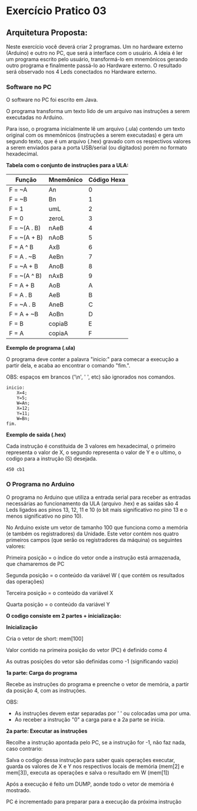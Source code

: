 # Exercício Pratico 03

## **Arquitetura Proposta**:
Neste exercício você deverá criar 2 programas. Um no hardware externo (Arduino) e outro no PC, que será a 
interface com o usuário. A ideia é ler um programa escrito pelo usuário, transformá-lo em mnemônicos gerando 
outro programa e finalmente passá-lo ao Hardware externo. O resultado será observado nos 4 Leds conectados no 
Hardware externo.

### **Software no PC**

O software no PC foi escrito em Java.

O programa transforma um texto lido de um arquivo nas instruções a serem executadas no Arduino.

Para isso, o programa inicialmente lê um arquivo (.ula) contendo um texto original com os mnemônicos (instruções a serem executadas)
e gera um segundo texto, que é um arquivo (.hex) gravado com os respectivos valores a serem enviados para a porta USB/serial
(ou digitados) porém no formato hexadecimal.

**Tabela com o conjunto de instruções para a ULA:**

| **Função**    | **Mnemônico** |**Código Hexa**|
|---------------|---------------|---------------|
| F =  ~A       | An            |      0        |
| F =  ~B       | Bn            |      1        |
| F =   1       | umL           |      2        |
| F =   0       | zeroL         |      3        |
| F = ~(A . B)  | nAeB          |      4        |
| F = ~(A + B)  | nAoB          |      5        |
| F =   A ^ B   | AxB           |      6        |
| F =   A . ~B  | AeBn          |      7        |
| F =  ~A + B   | AnoB          |      8        |
| F = ~(A ^ B)  | nAxB          |      9        |
| F =   A + B   | AoB           |      A        |
| F =   A . B   | AeB           |      B        |
| F =  ~A . B   | AneB          |      C        |
| F =   A + ~B  | AoBn          |      D        |
| F =   B       | copiaB        |      E        |
| F =   A       | copiaA        |      F        |

**Exemplo de programa (.ula)**

O programa deve conter a palavra "inicio:" para comecar a execução a partir dela, e acaba ao encontrar o comando "fim.".

OBS: espaços em brancos ('\n', ' ', etc) são ignorados nos comandos.

```
inicio:
    X=4;
    Y=5;
    W=An;
    X=12;
    Y=11;
    W=Bn;
fim.
```

**Exemplo de saida (.hex)**

Cada instrução é constituida de 3 valores em hexadecimal, o primeiro representa o valor de X, o segundo representa o valor de Y e o ultimo, o codigo para a instrução (S) desejada.

```
450 cb1
```

### **O Programa no Arduino**
O programa no Arduino que utiliza a entrada serial para receber as entradas necessárias 
ao funcionamento da ULA (arquivo .hex) e as saídas são 4 Leds ligados aos pinos 13, 12, 11 e 10 (o 
bit mais significativo no pino 13 e o menos significativo no pino 10).

No Arduino existe um vetor de tamanho 100 que funciona como a memória (e também os registradores) da Unidade.
Este vetor contém nos quatro primeiros campos (que serão os registradores da máquina) os seguintes 
valores:

Primeira posição = o índice do vetor onde a instrução está armazenada, que chamaremos de PC

Segunda posição = o conteúdo da variável W ( que contém os resultados das operações)

Terceira posição = o conteúdo da variável X

Quarta posição = o conteúdo da variável Y

**O codigo consiste em 2 partes + inicialização:**

**Inicialização**

Cria o vetor de short: mem[100]

Valor contido na primeira posição do vetor (PC) é definido como 4

As outras posições do vetor são definidas como -1 (significando vazio)

**1a parte: Carga do programa**

Recebe as instruções do programa e preenche o vetor de memória, a partir da posição 4, com as instruções.

OBS:
  - As instruções devem estar separadas por ' ' ou colocadas uma por uma.
  - Ao receber a instrução "0" a carga para e a 2a parte se inicia.

**2a parte: Executar as instruções**

Recolhe a instrução apontada pelo PC, se a instrução for -1, não faz nada, caso contrario:

Salva o codigo dessa instrução para saber quais operações executar,
guarda os valores de X e Y nos respectivos locais de memória (mem[2] e mem[3]),
executa as operações e salva o resultado em W (mem[1])

Após a execução é feito um DUMP, aonde todo o vetor de memória é mostrado.

PC é incrementado para preparar para a execução da próxima instrução

